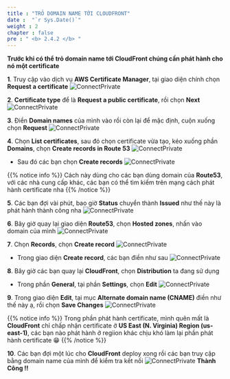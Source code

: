 ```yaml
---
title : "TRỎ DOMAIN NAME TỚI CLOUDFRONT"
date :  "`r Sys.Date()`" 
weight : 2
chapter : false
pre : " <b> 2.4.2 </b> "
---
```


**Trước khi có thể trỏ domain name tới **CloudFront** chúng cần phát hành cho nó một certificate**

**1**. Truy cập vào dịch vụ **AWS Certificate Manager**, tại giao diện chính chọn **Request a certificate**
       ![ConnectPrivate](01AWSWorkShop/images/DNSCloudFront1.jpg)

**2**. **Certificate type** để là **Request a public certificate**, rồi chọn **Next**
       ![ConnectPrivate](01AWSWorkShop/images/DNSCloudFront2.jpg)

**3**. Điền **Domain names** của mình vào rồi còn lại để mặc định, cuộn xuống chọn **Request**
       ![ConnectPrivate](01AWSWorkShop/images/DNSCloudFront3.jpg)

**4**. Chọn **List certificates**, sau đó chọn certificate vừa tạo, kéo xuống phần **Domains**, chọn **Create records in Route 53**
      ![ConnectPrivate](01AWSWorkShop/images/DNSCloudFront4.jpg)
 - Sau đó các bạn chọn **Create records**
  ![ConnectPrivate](01AWSWorkShop/images/DNSCloudFront5.jpg)

{{% notice info %}}
Cách này dùng cho các bạn dùng domain của **Route53**, với các nhà cung cấp khác, các bạn có thể tìm kiếm trên mạng cách phát hành certificate nha
{{% /notice %}}  
  
**5**. Các bạn đợi vài phút, bao giờ **Status** chuyển thành **Issued** như thế này là phát hành thành công nha 
 ![ConnectPrivate](01AWSWorkShop/images/DNSCloudFront6.jpg)

**6**. Bây giờ quay lại giao diện **Route53**, chọn **Hosted zones**, nhấn vào domain của mình
 ![ConnectPrivate](01AWSWorkShop/images/DNSCloudFront7.jpg)

**7**. Chọn **Records**, chọn **Create record**
 ![ConnectPrivate](01AWSWorkShop/images/DNSCloudFront8.jpg)

- Trong giao diện **Create record**, các bạn điền như sau
![ConnectPrivate](01AWSWorkShop/images/DNSCloudFront9.jpg)

**8**. Bây giờ các bạn quay lại **CloudFront**, chọn **Distribution** ta đang sử dụng
- Trong phần **General**, tại phần **Settings**, chọn **Edit**
  ![ConnectPrivate](01AWSWorkShop/images/DNSCloudFront10.jpg)

**9**. Trong giao diện **Edit**, tại mục **Alternate domain name (CNAME)** điền như thế này ạ, rồi chọn **Save Changes** 
 ![ConnectPrivate](01AWSWorkShop/images/DNSCloudFront11.jpg)
 
{{% notice info %}}
Trong phần phát hành certificate, mình quên mất là **CloudFront** chỉ chấp nhận certificate ở **US East (N. Virginia) Region (us-east-1)**, các bạn nào phát hành ở regiion khác chịu khó làm lại phần phát hành certificate 😁
{{% /notice %}}  

**10**. Các bạn đợi một lúc cho **CloudFront** deploy xong rồi các bạn truy cập bằng domain name của mình để kiểm tra kết nối
![ConnectPrivate](01AWSWorkShop/images/DNSCloudFront12.jpg)
**Thành Công !!**